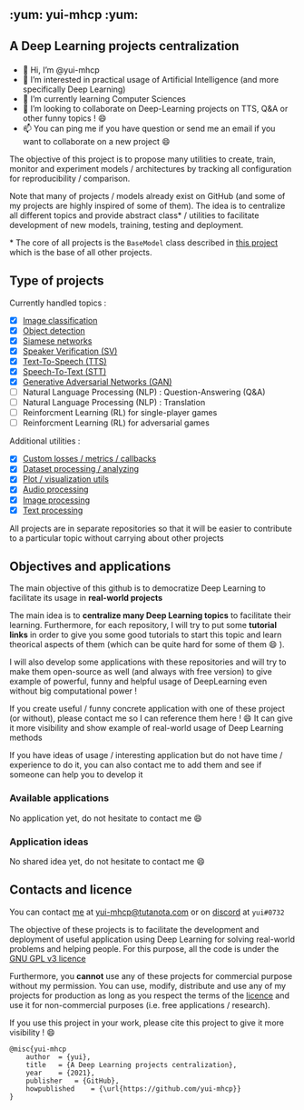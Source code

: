 <h2 aligne = "center">
<p> :yum: yui-mhcp :yum: </p>
</h2>

<h2 aligne = "center">
<p> A Deep Learning projects centralization </p>
</h2>


- 👋 Hi, I’m @yui-mhcp
- 👀 I’m interested in practical usage of Artificial Intelligence (and more specifically Deep Learning)
- 🌱 I’m currently learning Computer Sciences
- 💞️ I’m looking to collaborate on Deep-Learning projects on TTS, Q&A or other funny topics ! :smile:
- 📫 You can ping me if you have question or send me an email if you want to collaborate on a new project :smile:

The objective of this project is to propose many utilities to create, train, monitor and experiment models / architectures by tracking all configuration for reproducibility / comparison. 

Note that many of projects / models already exist on GitHub (and some of my projects are highly inspired of some of them). The idea is to centralize all different topics and provide abstract class\* / utilities to facilitate development of new models, training, testing and deployment. 

\* The core of all projects is the `BaseModel` class described in [this project](https://github.com/yui-mhcp/base_dl_project) which is the base of all other projects.

## Type of projects

Currently handled topics : 
- [x] [Image classification](https://github.com/yui-mhcp/base_dl_project)
- [x] [Object detection](https://github.com/yui-mhcp/detection)
- [x] [Siamese networks](https://github.com/yui-mhcp/siamese_networks)
- [x] [Speaker Verification (SV)](https://github.com/yui-mhcp/siamese_networks)
- [x] [Text-To-Speech (TTS)](https://github.com/yui-mhcp/text_to_speech)
- [x] [Speech-To-Text (STT)](https://github.com/yui-mhcp/speech_to_text)
- [x] [Generative Adversarial Networks (GAN)](https://github.com/yui-mhcp/generation)
- [ ] Natural Language Processing (NLP) : Question-Answering (Q&A)
- [ ] Natural Language Processing (NLP) : Translation
- [ ] Reinforcment Learning (RL) for single-player games
- [ ] Reinforcment Learning (RL) for adversarial games

Additional utilities : 
- [x] [Custom losses / metrics / callbacks](https://github.com/yui-mhcp/base_dl_project)
- [x] [Dataset processing / analyzing](https://github.com/yui-mhcp/base_dl_project)
- [x] [Plot / visualization utils](https://github.com/yui-mhcp/data_processing)
- [x] [Audio processing](https://github.com/yui-mhcp/data_processing)
- [x] [Image processing](https://github.com/yui-mhcp/data_processing)
- [x] [Text processing](https://github.com/yui-mhcp/data_processing)

All projects are in separate repositories so that it will be easier to contribute to a particular topic without carrying about other projects


## Objectives and applications

The main objective of this github is to democratize Deep Learning to facilitate its usage in **real-world projects**

The main idea is to **centralize many Deep Learning topics** to facilitate their learning. 
Furthermore, for each repository, I will try to put some **tutorial links** in order to give you some good tutorials to start this topic and learn theorical aspects of them (which can be quite hard for some of them :smile: ).  

I will also develop some applications with these repositories and will try to make them open-source as well (and always with free version) to give example of powerful, funny and helpful usage of DeepLearning even without big computational power !

If you create useful / funny concrete application with one of these project (or without), please contact me so I can reference them here ! :smile: It can give it more visibility and show example of real-world usage of Deep Learning methods 

If you have ideas of usage / interesting application but do not have time / experience to do it, you can also contact me to add them and see if someone can help you to develop it

### Available applications

No application yet, do not hesitate to contact me :smile:

### Application ideas

No shared idea yet, do not hesitate to contact me :smile:

## Contacts and licence

You can contact [me](https://github.com/yui-mhcp) at yui-mhcp@tutanota.com or on [discord](https://discord.com) at `yui#0732`

The objective of these projects is to facilitate the development and deployment of useful application using Deep Learning for solving real-world problems and helping people. 
For this purpose, all the code is under the [GNU GPL v3 licence](LICENCE)

Furthermore, you **cannot** use any of these projects for commercial purpose without my permission. You can use, modify, distribute and use any of my projects for production as long as you respect the terms of the [licence](LICENCE) and use it for non-commercial purposes (i.e. free applications / research). 

If you use this project in your work, please cite this project to give it more visibility ! :smile:

```
@misc{yui-mhcp
    author  = {yui},
    title   = {A Deep Learning projects centralization},
    year    = {2021},
    publisher   = {GitHub},
    howpublished    = {\url{https://github.com/yui-mhcp}}
}
```
